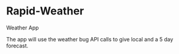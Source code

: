 Rapid-Weather
=============

Weather App

The app will use the weather bug API calls to give local and a 5 day forecast.



